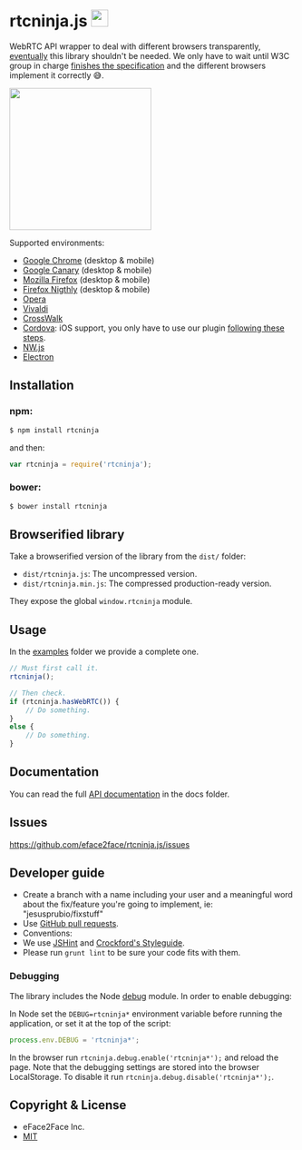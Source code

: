 # rtcninja.js <img src="http://www.pubnub.com/blog/wp-content/uploads/2014/01/google-webrtc-logo.png" height="30" width="30">

WebRTC API wrapper to deal with different browsers transparently, [eventually](http://iswebrtcreadyyet.com/) this library shouldn't be needed. We only have to wait until W3C group in charge [finishes the specification](https://tools.ietf.org/wg/rtcweb/) and the different browsers implement it correctly :sweat_smile:.

<img src="http://images4.fanpop.com/image/photos/21800000/browser-fight-google-chrome-21865454-600-531.jpg" height="250" width="250">

Supported environments:
* [Google Chrome](https://www.google.com/chrome/browser/desktop/index.html) (desktop & mobile)
* [Google Canary](https://www.google.com/chrome/browser/canary.html) (desktop & mobile)
* [Mozilla Firefox](https://www.mozilla.org/en-GB/firefox/new) (desktop & mobile)
* [Firefox Nigthly](https://nightly.mozilla.org/) (desktop & mobile)
* [Opera](http://www.opera.com/)
* [Vivaldi](https://vivaldi.com/)
* [CrossWalk](https://crosswalk-project.org/)
* [Cordova](http://cordova.apache.org/): iOS support, you only have to use our plugin [following these steps](https://github.com/eface2face/cordova-plugin-iosrtc#usage).
* [NW.js](https://github.com/nwjs/nw.js/)
* [Electron](https://github.com/atom/electron)


## Installation

### **npm**:

```bash
$ npm install rtcninja
```

and then:

```javascript
var rtcninja = require('rtcninja');
```

### **bower**:

```bash
$ bower install rtcninja
```


## Browserified library

Take a browserified version of the library from the `dist/` folder:

* `dist/rtcninja.js`: The uncompressed version.
* `dist/rtcninja.min.js`: The compressed production-ready version.

They expose the global `window.rtcninja` module.


## Usage

In the [examples](./examples/) folder we provide a complete one.

```javascript
// Must first call it.
rtcninja();

// Then check.
if (rtcninja.hasWebRTC()) {
    // Do something.
}
else {
    // Do something.
}
```


## Documentation

You can read the full [API documentation](docs/index.md) in the docs folder.


## Issues

https://github.com/eface2face/rtcninja.js/issues


## Developer guide

* Create a branch with a name including your user and a meaningful word about the fix/feature you're going to implement, ie: "jesusprubio/fixstuff"
* Use [GitHub pull requests](https://help.github.com/articles/using-pull-requests).
* Conventions:
 * We use [JSHint](http://jshint.com/) and [Crockford's Styleguide](http://javascript.crockford.com/code.html).
 * Please run `grunt lint` to be sure your code fits with them.


### Debugging

The library includes the Node [debug](https://github.com/visionmedia/debug) module. In order to enable debugging:

In Node set the `DEBUG=rtcninja*` environment variable before running the application, or set it at the top of the script:

```javascript
process.env.DEBUG = 'rtcninja*';
```

In the browser run `rtcninja.debug.enable('rtcninja*');` and reload the page. Note that the debugging settings are stored into the browser LocalStorage. To disable it run `rtcninja.debug.disable('rtcninja*');`.


## Copyright & License

* eFace2Face Inc.
* [MIT](./LICENSE)
